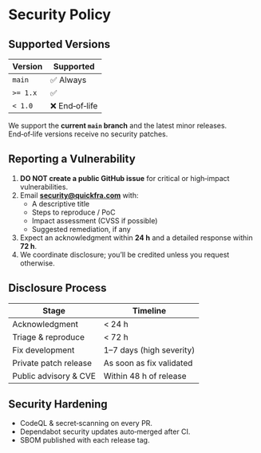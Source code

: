 # Security Policy

## Supported Versions
| Version | Supported |
|---------|-----------|
| `main`  | ✅ Always |
| `>= 1.x`| ✅        |
| `< 1.0` | ❌ End‑of‑life |

We support the **current `main` branch** and the latest minor releases. End‑of‑life versions receive no security patches.

## Reporting a Vulnerability
1. **DO NOT create a public GitHub issue** for critical or high‑impact vulnerabilities.
2. Email **security@quickfra.com** with:
   - A descriptive title
   - Steps to reproduce / PoC
   - Impact assessment (CVSS if possible)
   - Suggested remediation, if any
3. Expect an acknowledgment within **24 h** and a detailed response within **72 h**.
4. We coordinate disclosure; you’ll be credited unless you request otherwise.

## Disclosure Process
| Stage | Timeline |
|-------|----------|
| Acknowledgment | < 24 h |
| Triage & reproduce | < 72 h |
| Fix development | 1–7 days (high severity) |
| Private patch release | As soon as fix validated |
| Public advisory & CVE | Within 48 h of release |

## Security Hardening
- CodeQL & secret‑scanning on every PR.
- Dependabot security updates auto‑merged after CI.
- SBOM published with each release tag.